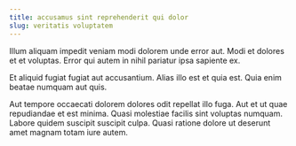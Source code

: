 ```yaml
---
title: accusamus sint reprehenderit qui dolor
slug: veritatis voluptatem
---
```


Illum aliquam impedit veniam modi dolorem unde error aut. Modi et dolores et et voluptas. Error qui autem in nihil pariatur ipsa sapiente ex.

Et aliquid fugiat fugiat aut accusantium. Alias illo est et quia est. Quia enim beatae numquam aut quis.

Aut tempore occaecati dolorem dolores odit repellat illo fuga. Aut et ut quae repudiandae et est minima. Quasi molestiae facilis sint voluptas numquam. Labore quidem suscipit suscipit culpa. Quasi ratione dolore ut deserunt amet magnam totam iure autem.
